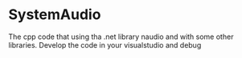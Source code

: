 # SystemAudio

The cpp code that using tha .net library naudio and with some other libraries.
Develop the code in your visualstudio and debug
